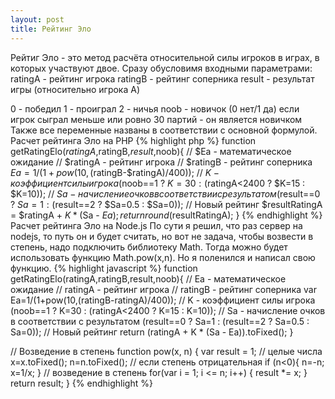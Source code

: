 ```yaml
---
layout: post
title: Рейтинг Эло
---
```


Рейтиг Эло - это метод расчёта относительной силы игроков в играх, в которых участвуют двое.
Сразу обусловимя входными параметрами:
ratingA - рейтинг игрока
ratingB - рейтинг соперника
result - результат игры (относительно игрока A)
<!--more-->
0 - победил
1 - проиграл
2 - ничья
noob - новичок (0 нет/1 да)
если игрок сыграл меньше или ровно 30 партий - он является новичком
Также все переменные названы в соответствии с основной формулой.
Расчет рейтинга Эло на PHP
{% highlight php %}
function getRatingElo($ratingA,$ratingB,$result,$noob){
  // $Ea - математическое ожидание
  // $ratingA - рейтинг игрока
  // $ratingB - рейтинг соперника
  $Ea=1/(1+pow(10,($ratingB-$ratingA)/400));
  // $K - коэффициент силы игрока
  ($noob==1 ? $K=30 : ($ratingA<2400 ? $K=15 : $K=10));
  // $Sa - начисление очков в соответствии с результатом
  ($result==0 ? $Sa=1 : ($result==2 ? $Sa=0.5 : $Sa=0));
  // Новый рейтинг
  $resultRatingA = $ratingA + $K * ($Sa - $Ea);
  return round($resultRatingA);
}
{% endhighlight %}
Расчет рейтинга Эло на Node.js
По сути я решил, что раз сервер на nodejs, то путь он и будет считать, но вот не задача, чтобы возвести в степень, надо подключить библиотеку Math. Тогда можно будет использовать функцию Math.pow(x,n). Но я поленился и написал свою функцию.
{% highlight javascript %}
function getRatingElo(ratingA,ratingB,result,noob){
 // Ea - математическое ожидание
 // ratingA - рейтинг игрока
 // ratingB - рейтинг соперника
 var Ea=1/(1+pow(10,(ratingB-ratingA)/400));
 // K - коэффициент силы игрока
 (noob==1 ? K=30 : (ratingA<2400 ? K=15 : K=10));
 // Sa - начисление очков в соответствии с результатом
 (result==0 ? Sa=1 : (result==2 ? Sa=0.5 : Sa=0));
 // Новый рейтинг
 return (ratingA + K * (Sa - Ea)).toFixed();
}
 
// Возведение в степень
function pow(x, n) {
 var result = 1;
 // целые числа
 x=x.toFixed();
 n=n.toFixed();
 // если степень отрицательная
 if (n<0){
 n=-n;
 x=1/x;
 }
 // возведение в степень
 for(var i = 1; i <= n; i++) {
 result *= x;
 }
 return result;
}
{% endhighlight %}
